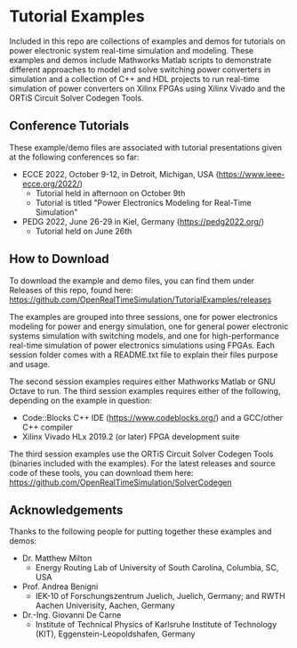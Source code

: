 # Tutorial Examples

Included in this repo are collections of examples and demos for tutorials on power electronic system real-time simulation and modeling.
These examples and demos include Mathworks Matlab scripts to demonstrate different approaches to model and solve switching power converters in simulation and a collection of C++ and HDL projects to run real-time simulation of power converters on Xilinx FPGAs using Xilinx Vivado and the ORTiS Circuit Solver Codegen Tools.

## Conference Tutorials

These example/demo files are associated with tutorial presentations given at the following conferences so far:
  * ECCE 2022, October 9-12, in Detroit, Michigan, USA (https://www.ieee-ecce.org/2022/)
    * Tutorial held in afternoon on October 9th
    * Tutorial is titled "Power Electronics Modeling for Real-Time Simulation"
  * PEDG 2022, June 26-29 in Kiel, Germany (https://pedg2022.org/)
    * Tutorial held on June 26th

## How to Download

To download the example and demo files, you can find them under Releases of this repo, found here: https://github.com/OpenRealTimeSimulation/TutorialExamples/releases

The examples are grouped into three sessions, one for power electronics modeling for power and energy simulation, one for general power electronic systems simulation with switching models, and one for high-performance real-time simulation of power electronics simulations using FPGAs.  Each session folder comes with a README.txt file to explain their files purpose and usage.

The second session examples requires either Mathworks Matlab or GNU Octave to run.  The third session examples requires either of the following, depending on the example in question:
  * Code::Blocks C++ IDE (https://www.codeblocks.org/) and a GCC/other C++ compiler
  * Xilinx Vivado HLx 2019.2 (or later) FPGA development suite
  
 The third session examples use the ORTiS Circuit Solver Codegen Tools (binaries included with the examples).
 For the latest releases and source code of these tools, you can download them here: https://github.com/OpenRealTimeSimulation/SolverCodegen
 
 ## Acknowledgements
 
Thanks to the following people for putting together these examples and demos:
- Dr. Matthew Milton
  - Energy Routing Lab of University of South Carolina, Columbia, SC, USA
- Prof. Andrea Benigni
  - IEK-10 of Forschungszentrum Juelich, Juelich, Germany; and RWTH Aachen Univerisity, Aachen, Germany
- Dr.-Ing. Giovanni De Carne
  - Institute of Technical Physics of Karlsruhe Institute of Technology (KIT), Eggenstein-Leopoldshafen, Germany
